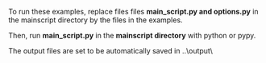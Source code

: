 To run these examples, replace files files **main_script.py and options.py**
in the mainscript directory by the files in the examples.

Then, run **main_script.py** in the **mainscript directory** with python or pypy.

The output files are set to be automatically saved in ..\output\
